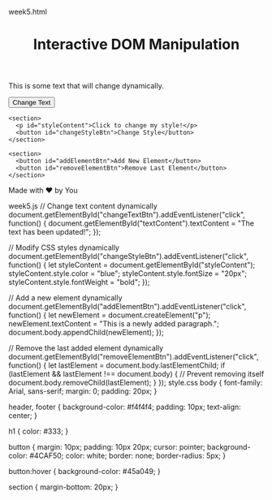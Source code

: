 week5.html
<!DOCTYPE html>
<html lang="en">
<head>
  <meta charset="UTF-8">
  <meta name="viewport" content="width=device-width, initial-scale=1.0">
  <title>DOM Manipulation Example</title>
  <link rel="stylesheet" href="style.css"> <!-- Optional CSS file -->
</head>
<body>

  <!-- Header section -->
  <header>
    <h1>Interactive DOM Manipulation</h1>
  </header>

  <!-- Main content -->
  <main>
    <section>
      <p id="textContent">This is some text that will change dynamically.</p>
      <button id="changeTextBtn">Change Text</button>
    </section>

    <section>
      <p id="styleContent">Click to change my style!</p>
      <button id="changeStyleBtn">Change Style</button>
    </section>

    <section>
      <button id="addElementBtn">Add New Element</button>
      <button id="removeElementBtn">Remove Last Element</button>
    </section>
  </main>

  <!-- Footer section -->
  <footer>
    <p>Made with ❤️ by You</p>
  </footer>

  <!-- Link to the script.js file -->
  <script src="script.js"></script>
</body>
</html>
week5.js
// Change text content dynamically
document.getElementById("changeTextBtn").addEventListener("click", function() {
    document.getElementById("textContent").textContent = "The text has been updated!";
  });
  
  // Modify CSS styles dynamically
  document.getElementById("changeStyleBtn").addEventListener("click", function() {
    let styleContent = document.getElementById("styleContent");
    styleContent.style.color = "blue";
    styleContent.style.fontSize = "20px";
    styleContent.style.fontWeight = "bold";
  });
  
  // Add a new element dynamically
  document.getElementById("addElementBtn").addEventListener("click", function() {
    let newElement = document.createElement("p");
    newElement.textContent = "This is a newly added paragraph.";
    document.body.appendChild(newElement);
  });
  
  // Remove the last added element dynamically
  document.getElementById("removeElementBtn").addEventListener("click", function() {
    let lastElement = document.body.lastElementChild;
    if (lastElement && lastElement !== document.body) { // Prevent removing <body> itself
      document.body.removeChild(lastElement);
    }
  });
  style.css
  body {
    font-family: Arial, sans-serif;
    margin: 0;
    padding: 20px;
  }
  
  header, footer {
    background-color: #f4f4f4;
    padding: 10px;
    text-align: center;
  }
  
  h1 {
    color: #333;
  }
  
  button {
    margin: 10px;
    padding: 10px 20px;
    cursor: pointer;
    background-color: #4CAF50;
    color: white;
    border: none;
    border-radius: 5px;
  }
  
  button:hover {
    background-color: #45a049;
  }
  
  section {
    margin-bottom: 20px;
  }
  

